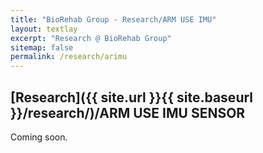 ```yaml
---
title: "BioRehab Group - Research/ARM USE IMU"
layout: textlay
excerpt: "Research @ BioRehab Group"
sitemap: false
permalink: /research/arimu
---
```


## [Research]({{ site.url }}{{ site.baseurl }}/research/)/ARM USE IMU SENSOR

Coming soon.
